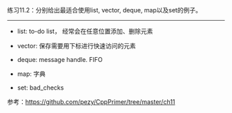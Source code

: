 练习11.2：分别给出最适合使用list, vector, deque, map以及set的例子。

---

- list: to-do list， 经常会在任意位置添加、删除元素

- vector: 保存需要用下标进行快速访问的元素

- deque: message handle. FIFO

- map: 字典

- set: bad_checks

参考：https://github.com/pezy/CppPrimer/tree/master/ch11
